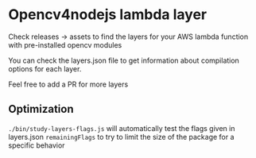 # Opencv4nodejs lambda layer

Check releases -> assets to find the layers for your AWS lambda function with pre-installed opencv modules

You can check the layers.json file to get information about compilation options for each layer.

Feel free to add a PR for more layers

## Optimization

`./bin/study-layers-flags.js` will automatically test the flags given in layers.json `remainingFlags` to try to limit the size of the package for a specific behavior

